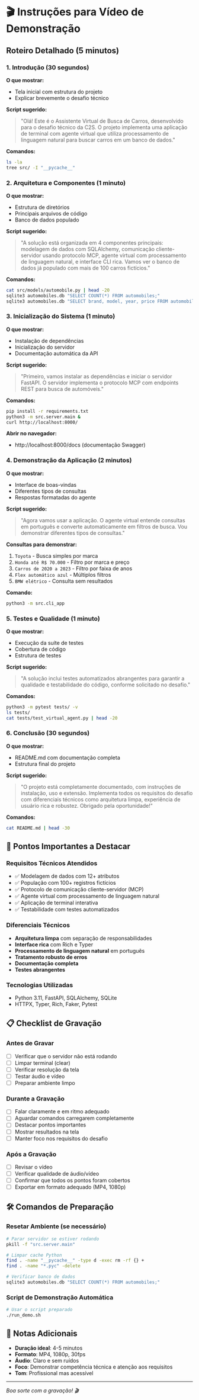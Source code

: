 # 🎬 Instruções para Vídeo de Demonstração

## Roteiro Detalhado (5 minutos)

### 1. Introdução (30 segundos)
**O que mostrar:**
- Tela inicial com estrutura do projeto
- Explicar brevemente o desafio técnico

**Script sugerido:**
> "Olá! Este é o Assistente Virtual de Busca de Carros, desenvolvido para o desafio técnico da C2S. O projeto implementa uma aplicação de terminal com agente virtual que utiliza processamento de linguagem natural para buscar carros em um banco de dados."

**Comandos:**
```bash
ls -la
tree src/ -I "__pycache__"
```

### 2. Arquitetura e Componentes (1 minuto)
**O que mostrar:**
- Estrutura de diretórios
- Principais arquivos de código
- Banco de dados populado

**Script sugerido:**
> "A solução está organizada em 4 componentes principais: modelagem de dados com SQLAlchemy, comunicação cliente-servidor usando protocolo MCP, agente virtual com processamento de linguagem natural, e interface CLI rica. Vamos ver o banco de dados já populado com mais de 100 carros fictícios."

**Comandos:**
```bash
cat src/models/automobile.py | head -20
sqlite3 automobiles.db "SELECT COUNT(*) FROM automobiles;"
sqlite3 automobiles.db "SELECT brand, model, year, price FROM automobiles LIMIT 5;"
```

### 3. Inicialização do Sistema (1 minuto)
**O que mostrar:**
- Instalação de dependências
- Inicialização do servidor
- Documentação automática da API

**Script sugerido:**
> "Primeiro, vamos instalar as dependências e iniciar o servidor FastAPI. O servidor implementa o protocolo MCP com endpoints REST para busca de automóveis."

**Comandos:**
```bash
pip install -r requirements.txt
python3 -m src.server.main &
curl http://localhost:8000/
```

**Abrir no navegador:**
- http://localhost:8000/docs (documentação Swagger)

### 4. Demonstração da Aplicação (2 minutos)
**O que mostrar:**
- Interface de boas-vindas
- Diferentes tipos de consultas
- Respostas formatadas do agente

**Script sugerido:**
> "Agora vamos usar a aplicação. O agente virtual entende consultas em português e converte automaticamente em filtros de busca. Vou demonstrar diferentes tipos de consultas."

**Consultas para demonstrar:**
1. `Toyota` - Busca simples por marca
2. `Honda até R$ 70.000` - Filtro por marca e preço
3. `Carros de 2020 a 2023` - Filtro por faixa de anos
4. `Flex automático azul` - Múltiplos filtros
5. `BMW elétrico` - Consulta sem resultados

**Comando:**
```bash
python3 -m src.cli_app
```

### 5. Testes e Qualidade (1 minuto)
**O que mostrar:**
- Execução da suíte de testes
- Cobertura de código
- Estrutura de testes

**Script sugerido:**
> "A solução inclui testes automatizados abrangentes para garantir a qualidade e testabilidade do código, conforme solicitado no desafio."

**Comandos:**
```bash
python3 -m pytest tests/ -v
ls tests/
cat tests/test_virtual_agent.py | head -20
```

### 6. Conclusão (30 segundos)
**O que mostrar:**
- README.md com documentação completa
- Estrutura final do projeto

**Script sugerido:**
> "O projeto está completamente documentado, com instruções de instalação, uso e extensão. Implementa todos os requisitos do desafio com diferenciais técnicos como arquitetura limpa, experiência de usuário rica e robustez. Obrigado pela oportunidade!"

**Comandos:**
```bash
cat README.md | head -30
```

## 🎯 Pontos Importantes a Destacar

### Requisitos Técnicos Atendidos
- ✅ Modelagem de dados com 12+ atributos
- ✅ População com 100+ registros fictícios
- ✅ Protocolo de comunicação cliente-servidor (MCP)
- ✅ Agente virtual com processamento de linguagem natural
- ✅ Aplicação de terminal interativa
- ✅ Testabilidade com testes automatizados

### Diferenciais Técnicos
- **Arquitetura limpa** com separação de responsabilidades
- **Interface rica** com Rich e Typer
- **Processamento de linguagem natural** em português
- **Tratamento robusto de erros**
- **Documentação completa**
- **Testes abrangentes**

### Tecnologias Utilizadas
- Python 3.11, FastAPI, SQLAlchemy, SQLite
- HTTPX, Typer, Rich, Faker, Pytest

## 📋 Checklist de Gravação

### Antes de Gravar
- [ ] Verificar que o servidor não está rodando
- [ ] Limpar terminal (clear)
- [ ] Verificar resolução da tela
- [ ] Testar áudio e vídeo
- [ ] Preparar ambiente limpo

### Durante a Gravação
- [ ] Falar claramente e em ritmo adequado
- [ ] Aguardar comandos carregarem completamente
- [ ] Destacar pontos importantes
- [ ] Mostrar resultados na tela
- [ ] Manter foco nos requisitos do desafio

### Após a Gravação
- [ ] Revisar o vídeo
- [ ] Verificar qualidade de áudio/vídeo
- [ ] Confirmar que todos os pontos foram cobertos
- [ ] Exportar em formato adequado (MP4, 1080p)

## 🛠️ Comandos de Preparação

### Resetar Ambiente (se necessário)
```bash
# Parar servidor se estiver rodando
pkill -f "src.server.main"

# Limpar cache Python
find . -name "__pycache__" -type d -exec rm -rf {} +
find . -name "*.pyc" -delete

# Verificar banco de dados
sqlite3 automobiles.db "SELECT COUNT(*) FROM automobiles;"
```

### Script de Demonstração Automática
```bash
# Usar o script preparado
./run_demo.sh
```

## 📝 Notas Adicionais

- **Duração ideal**: 4-5 minutos
- **Formato**: MP4, 1080p, 30fps
- **Áudio**: Claro e sem ruídos
- **Foco**: Demonstrar competência técnica e atenção aos requisitos
- **Tom**: Profissional mas acessível

---

*Boa sorte com a gravação! 🎬*

